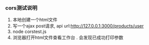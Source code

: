 ### cors测试说明
1. 本地创建一个html文件
2. 写一个ajax post请求, api url:http://127.0.0.1:3000/products/user
3. node corstest.js
4. 浏览器打开html文件查看工作台 . 会发现已成功打印参数